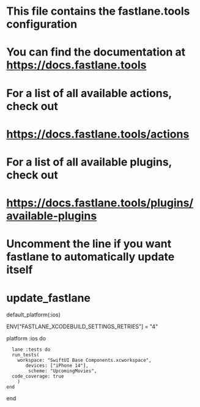 # This file contains the fastlane.tools configuration
# You can find the documentation at https://docs.fastlane.tools
#
# For a list of all available actions, check out
#
#     https://docs.fastlane.tools/actions
#
# For a list of all available plugins, check out
#
#     https://docs.fastlane.tools/plugins/available-plugins
#

# Uncomment the line if you want fastlane to automatically update itself
# update_fastlane

default_platform(:ios)

ENV["FASTLANE_XCODEBUILD_SETTINGS_RETRIES"] = "4"

platform :ios do

      lane :tests do
      run_tests(
        workspace: "SwiftUI Base Components.xcworkspace",
           devices: ["iPhone 14"],
            scheme: "UpcomingMovies",
      code_coverage: true
        )
    end

<!--    lane :lint do-->
<!--    swiftlint(-->
<!--      mode: :lint,-->
<!--      executable: './Pods/SwiftLint/swiftlint',-->
<!--      output_file: "swiftlint.result.json",-->
<!--      raise_if_swiftlint_error: true-->
<!--    )-->
<!--    end-->

end
